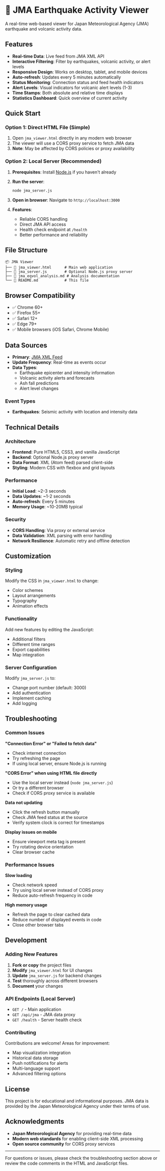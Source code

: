 # 🌋 JMA Earthquake Activity Viewer

A real-time web-based viewer for Japan Meteorological Agency (JMA) earthquake and volcanic activity data.

## Features

- **Real-time Data**: Live feed from JMA XML API
- **Interactive Filtering**: Filter by earthquakes, volcanic activity, or alert levels
- **Responsive Design**: Works on desktop, tablet, and mobile devices
- **Auto-refresh**: Updates every 5 minutes automatically
- **Status Monitoring**: Connection status and feed health indicators
- **Alert Levels**: Visual indicators for volcanic alert levels (1-3)
- **Time Stamps**: Both absolute and relative time displays
- **Statistics Dashboard**: Quick overview of current activity

## Quick Start

### Option 1: Direct HTML File (Simple)

1. Open `jma_viewer.html` directly in any modern web browser
2. The viewer will use a CORS proxy service to fetch JMA data
3. **Note**: May be affected by CORS policies or proxy availability

### Option 2: Local Server (Recommended)

1. **Prerequisites**: Install [Node.js](https://nodejs.org/) if you haven't already

2. **Run the server**:
   ```bash
   node jma_server.js
   ```

3. **Open in browser**: Navigate to `http://localhost:3000`

4. **Features**:
   - Reliable CORS handling
   - Direct JMA API access
   - Health check endpoint at `/health`
   - Better performance and reliability

## File Structure

```
📦 JMA Viewer
├── 📄 jma_viewer.html      # Main web application
├── 📄 jma_server.js        # Optional Node.js proxy server
├── 📄 jma_eqvol_analysis.md # Analysis documentation
└── 📄 README.md            # This file
```

## Browser Compatibility

- ✅ Chrome 60+
- ✅ Firefox 55+
- ✅ Safari 12+
- ✅ Edge 79+
- ✅ Mobile browsers (iOS Safari, Chrome Mobile)

## Data Sources

- **Primary**: [JMA XML Feed](https://www.data.jma.go.jp/developer/xml/feed/eqvol.xml)
- **Update Frequency**: Real-time as events occur
- **Data Types**: 
  - Earthquake epicenter and intensity information
  - Volcanic activity alerts and forecasts
  - Ash fall predictions
  - Alert level changes

### Event Types
- **Earthquakes**: Seismic activity with location and intensity data

## Technical Details

### Architecture
- **Frontend**: Pure HTML5, CSS3, and vanilla JavaScript
- **Backend**: Optional Node.js proxy server
- **Data Format**: XML (Atom feed) parsed client-side
- **Styling**: Modern CSS with flexbox and grid layouts

### Performance
- **Initial Load**: ~2-3 seconds
- **Data Updates**: ~1-2 seconds
- **Auto-refresh**: Every 5 minutes
- **Memory Usage**: ~10-20MB typical

### Security
- **CORS Handling**: Via proxy or external service
- **Data Validation**: XML parsing with error handling
- **Network Resilience**: Automatic retry and offline detection

## Customization

### Styling
Modify the CSS in `jma_viewer.html` to change:
- Color schemes
- Layout arrangements
- Typography
- Animation effects

### Functionality
Add new features by editing the JavaScript:
- Additional filters
- Different time ranges
- Export capabilities
- Map integration

### Server Configuration
Modify `jma_server.js` to:
- Change port number (default: 3000)
- Add authentication
- Implement caching
- Add logging

## Troubleshooting

### Common Issues

**"Connection Error" or "Failed to fetch data"**
- Check internet connection
- Try refreshing the page
- If using local server, ensure Node.js is running

**"CORS Error" when using HTML file directly**
- Use the local server instead (`node jma_server.js`)
- Or try a different browser
- Check if CORS proxy service is available

**Data not updating**
- Click the refresh button manually
- Check JMA feed status at the source
- Verify system clock is correct for timestamps

**Display issues on mobile**
- Ensure viewport meta tag is present
- Try rotating device orientation
- Clear browser cache

### Performance Issues

**Slow loading**
- Check network speed
- Try using local server instead of CORS proxy
- Reduce auto-refresh frequency in code

**High memory usage**
- Refresh the page to clear cached data
- Reduce number of displayed events in code
- Close other browser tabs

## Development

### Adding New Features

1. **Fork or copy** the project files
2. **Modify** `jma_viewer.html` for UI changes
3. **Update** `jma_server.js` for backend changes
4. **Test** thoroughly across different browsers
5. **Document** your changes

### API Endpoints (Local Server)

- `GET /` - Main application
- `GET /api/jma` - JMA data proxy
- `GET /health` - Server health check

### Contributing

Contributions are welcome! Areas for improvement:
- Map visualization integration
- Historical data storage
- Push notifications for alerts
- Multi-language support
- Advanced filtering options

## License

This project is for educational and informational purposes. JMA data is provided by the Japan Meteorological Agency under their terms of use.

## Acknowledgments

- **Japan Meteorological Agency** for providing real-time data
- **Modern web standards** for enabling client-side XML processing
- **Open source community** for CORS proxy services

---

For questions or issues, please check the troubleshooting section above or review the code comments in the HTML and JavaScript files.


